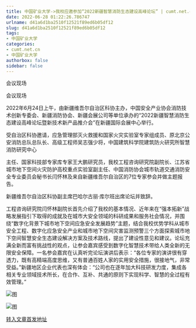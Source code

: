 ```yaml
---
title: 中国矿业大学->我校应邀参加“2022新疆智慧消防生态建设高峰论坛” | cumt.net.cn
date: 2022-06-28 01:22:26.786747
urlname: d41a6d1ba2510f12521f89ed6b05df12
slug: d41a6d1ba2510f12521f89ed6b05df12
tags: 
- 中国矿业大学
categories:
- cumt.net.cn
- 中国矿业大学
authorbox: false
sidebar: false
---
```

会议现场  

会议现场

2022年6月24日上午，由新疆维吾尔自治区科协主办，中国安全产业协会消防技术创新专委会、新疆消防协会、新疆会展公司等单位承办的“2022新疆智慧消防生态建设高峰论坛暨新技术新产品推介会”在新疆国际会展中心举行。

受自治区科协邀请，应急管理部灭火救援和国家火灾实验室专家组成员、原北京公安消防总队总队长、高级工程师吴志强少将，中国建筑科学院建筑防火研究所智慧消防研究中心
<!--more-->
主任、国家科技部专家库专家王大鹏研究员，我校工程咨询研究院副院长、江苏省城市地下空间火灾防护高校重点实验室副主任、中国消防协会城市轨道交通消防安全专业委员会秘书长闫怀林及来自新疆维吾尔自治区的7位专家参会并做主题报告。

新疆维吾尔自治区科协副主席巴哈尔古丽·库尔班出席论坛并致辞。

工程咨询研究院闫怀林副院长首先介绍了我校的基本情况、近年来在“强本拓新”战略发展指引下取得的成就及在城市大安全领域的科研成果和服务社会情况，并围绕“数字化背景下城市地下空间应急安全发展趋势”主题，结合我校优势学科从城市安全工程、数字化应急安全产业和城市地下空间灾害监测预警三个方面探索城市地下空间智慧安全生态建设解决方案及技术路线，提出了建设性意见和建议。论坛充满全新而富有挑战性的观点，让参会嘉宾感受到数字化智慧技术带给人类全新的无限安全保障。一名参会嘉宾在认真听完论坛演讲后表示：“各位专家的演讲很有穿透力，既有高精端高度思维，又有普通百姓人家的实用安全措施，很接地气，非常受益。”新疆地区企业代表也深有体会：“公司也在逐年加大科技研发力度，集成各相关专业领域技术所长，在合作、互补、共通的原则下实现科学、智慧的全过程有效管理。”

![图](http://xwzx.cumt.edu.cn/_upload/article/images/c1/1d/eb56e406406a9b0b4c7f7bfd0394/6a2d2be7-947a-4645-8d13-05d95e661f40.jpg)

![图](http://xwzx.cumt.edu.cn/_upload/article/images/c1/1d/eb56e406406a9b0b4c7f7bfd0394/275e97d2-f37c-4eb0-a625-5f7da7cb84be.jpg)

[转入文章首发地址](http://xwzx.cumt.edu.cn/8f/1b/c523a626459/page.htm)